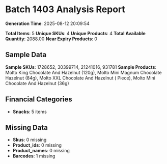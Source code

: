 # Batch 1403 Analysis Report

**Generation Time**: 2025-08-12 20:09:54

**Total Items**: 5
**Unique SKUs**: 4
**Unique Products**: 4
**Total Available Quantity**: 2088.00
**Near Expiry Products**: 0

## Sample Data
**Sample SKUs**: 1728652, 30399714, 21241016, 931781
**Sample Products**: Molto King Chocolate And Hazelnut (120g), Molto Mini Magnum Chocolate Hazelnut (84g), Molto XXL Chocolate And Hazelnut ( Piece), Molto Mini Chocolate And Hazelnut (36g)

## Financial Categories
- **Snacks**: 5 items

## Missing Data
- **Skus**: 0 missing
- **Product_ids**: 0 missing
- **Product_names**: 0 missing
- **Barcodes**: 1 missing
